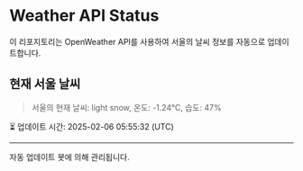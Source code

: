 
# Weather API Status

이 리포지토리는 OpenWeather API를 사용하여 서울의 날씨 정보를 자동으로 업데이트합니다.

## 현재 서울 날씨
> 서울의 현재 날씨: light snow, 온도: -1.24°C, 습도: 47%

⏳ 업데이트 시간: 2025-02-06 05:55:32 (UTC)

---
자동 업데이트 봇에 의해 관리됩니다.
